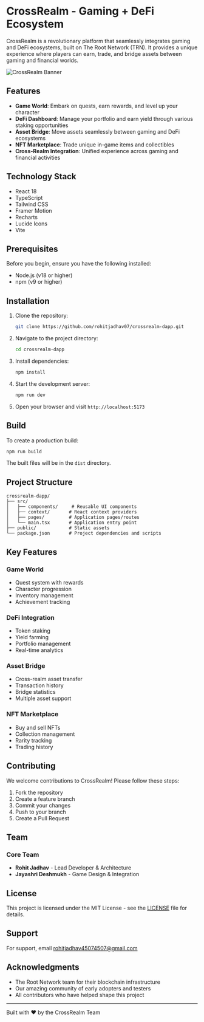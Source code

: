 # CrossRealm - Gaming + DeFi Ecosystem

CrossRealm is a revolutionary platform that seamlessly integrates gaming and DeFi ecosystems, built on The Root Network (TRN). It provides a unique experience where players can earn, trade, and bridge assets between gaming and financial worlds.

![CrossRealm Banner](https://images.pexels.com/photos/956981/milky-way-starry-sky-night-sky-star-956981.jpeg?auto=compress&cs=tinysrgb&w=1260&h=750&dpr=2)

## Features

- **Game World**: Embark on quests, earn rewards, and level up your character
- **DeFi Dashboard**: Manage your portfolio and earn yield through various staking opportunities
- **Asset Bridge**: Move assets seamlessly between gaming and DeFi ecosystems
- **NFT Marketplace**: Trade unique in-game items and collectibles
- **Cross-Realm Integration**: Unified experience across gaming and financial activities

## Technology Stack

- React 18
- TypeScript
- Tailwind CSS
- Framer Motion
- Recharts
- Lucide Icons
- Vite

## Prerequisites

Before you begin, ensure you have the following installed:
- Node.js (v18 or higher)
- npm (v9 or higher)

## Installation

1. Clone the repository:
   ```bash
   git clone https://github.com/rohitjadhav07/crossrealm-dapp.git
   ```

2. Navigate to the project directory:
   ```bash
   cd crossrealm-dapp
   ```

3. Install dependencies:
   ```bash
   npm install
   ```

4. Start the development server:
   ```bash
   npm run dev
   ```

5. Open your browser and visit `http://localhost:5173`

## Build

To create a production build:

```bash
npm run build
```

The built files will be in the `dist` directory.

## Project Structure

```
crossrealm-dapp/
├── src/
│   ├── components/     # Reusable UI components
│   ├── context/       # React context providers
│   ├── pages/         # Application pages/routes
│   └── main.tsx       # Application entry point
├── public/            # Static assets
└── package.json       # Project dependencies and scripts
```

## Key Features

### Game World
- Quest system with rewards
- Character progression
- Inventory management
- Achievement tracking

### DeFi Integration
- Token staking
- Yield farming
- Portfolio management
- Real-time analytics

### Asset Bridge
- Cross-realm asset transfer
- Transaction history
- Bridge statistics
- Multiple asset support

### NFT Marketplace
- Buy and sell NFTs
- Collection management
- Rarity tracking
- Trading history

## Contributing

We welcome contributions to CrossRealm! Please follow these steps:

1. Fork the repository
2. Create a feature branch
3. Commit your changes
4. Push to your branch
5. Create a Pull Request

## Team

### Core Team
- **Rohit Jadhav** - Lead Developer & Architecture
- **Jayashri Deshmukh** - Game Design & Integration

## License

This project is licensed under the MIT License - see the [LICENSE](LICENSE) file for details.

## Support

For support, email rohitjadhav45074507@gmail.com

## Acknowledgments

- The Root Network team for their blockchain infrastructure
- Our amazing community of early adopters and testers
- All contributors who have helped shape this project

---

Built with ❤️ by the CrossRealm Team
